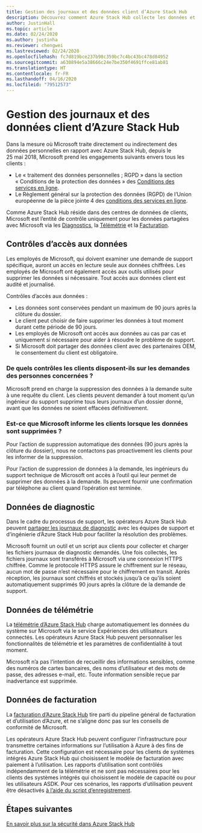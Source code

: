 ```yaml
---
title: Gestion des journaux et des données client d’Azure Stack Hub
description: Découvrez comment Azure Stack Hub collecte les données et informations client.
author: JustinHall
ms.topic: article
ms.date: 02/24/2020
ms.author: justinha
ms.reviewer: chengwei
ms.lastreviewed: 02/24/2020
ms.openlocfilehash: fc7d819bce237b98c359bc7c4bc43bc478d84952
ms.sourcegitcommit: a630894e5a38666c24e7be350f4691ffce81ab81
ms.translationtype: HT
ms.contentlocale: fr-FR
ms.lasthandoff: 04/16/2020
ms.locfileid: "79512573"
---
```

# <a name="azure-stack-hub-log-and-customer-data-handling"></a>Gestion des journaux et des données client d’Azure Stack Hub 

Dans la mesure où Microsoft traite directement ou indirectement des données personnelles en rapport avec Azure Stack Hub, depuis le 25 mai 2018, Microsoft prend les engagements suivants envers tous les clients :

- Le « traitement des données personnelles ; RGPD » dans la section « Conditions de la protection des données » des [Conditions des services en ligne](http://www.microsoftvolumelicensing.com/DocumentSearch.aspx?Mode=3&DocumentTypeId=31).
- Le Règlement général sur la protection des données (RGPD) de l’Union européenne de la pièce jointe 4 des [conditions des services en ligne](http://www.microsoftvolumelicensing.com/DocumentSearch.aspx?Mode=3&DocumentTypeId=31).

Comme Azure Stack Hub réside dans des centres de données de clients, Microsoft est l’entité de contrôle uniquement pour les données partagées avec Microsoft via les [Diagnostics](azure-stack-diagnostic-log-collection-overview-tzl.md), la [Télémétrie](azure-stack-telemetry.md) et la [Facturation](azure-stack-usage-reporting.md).  

## <a name="data-access-controls"></a>Contrôles d’accès aux données 
Les employés de Microsoft, qui doivent examiner une demande de support spécifique, auront un accès en lecture seule aux données chiffrées. Les employés de Microsoft ont également accès aux outils utilisés pour supprimer les données si nécessaire. Tout accès aux données client est audité et journalisé.  

Contrôles d’accès aux données :
- Les données sont conservées pendant un maximum de 90 jours après la clôture du dossier.
- Le client peut choisir de faire supprimer les données à tout moment durant cette période de 90 jours.
- Les employés de Microsoft ont accès aux données au cas par cas et uniquement si nécessaire pour aider à résoudre le problème de support.
- Si Microsoft doit partager des données client avec des partenaires OEM, le consentement du client est obligatoire.  

### <a name="what-data-subject-requests-dsr-controls-do-customers-have"></a>De quels contrôles les clients disposent-ils sur les demandes des personnes concernées ?
Microsoft prend en charge la suppression des données à la demande suite à une requête du client. Les clients peuvent demander à tout moment qu’un ingénieur du support supprime tous leurs journaux d’un dossier donné, avant que les données ne soient effacées définitivement.  

### <a name="does-microsoft-notify-customers-when-the-data-is-deleted"></a>Est-ce que Microsoft informe les clients lorsque les données sont supprimées ?
Pour l’action de suppression automatique des données (90 jours après la clôture du dossier), nous ne contactons pas proactivement les clients pour les informer de la suppression.

Pour l’action de suppression de données à la demande, les ingénieurs du support technique de Microsoft ont accès à l’outil qui leur permet de supprimer des données à la demande. Ils peuvent fournir une confirmation par téléphone au client quand l’opération est terminée.

## <a name="diagnostic-data"></a>Données de diagnostic
Dans le cadre du processus de support, les opérateurs Azure Stack Hub peuvent [partager les journaux de diagnostic](azure-stack-diagnostic-log-collection-overview-tzl.md) avec les équipes de support et d’ingénierie d’Azure Stack Hub pour faciliter la résolution des problèmes.

Microsoft fournit un outil et un script aux clients pour collecter et charger les fichiers journaux de diagnostic demandés. Une fois collectés, les fichiers journaux sont transférés à Microsoft via une connexion HTTPS chiffrée. Comme le protocole HTTPS assure le chiffrement sur le réseau, aucun mot de passe n’est nécessaire pour le chiffrement en transit. Après réception, les journaux sont chiffrés et stockés jusqu’à ce qu’ils soient automatiquement supprimés 90 jours après la clôture de la demande de support.

## <a name="telemetry-data"></a>Données de télémétrie
La [télémétrie d’Azure Stack Hub](azure-stack-telemetry.md) charge automatiquement les données du système sur Microsoft via le service Expériences des utilisateurs connectés. Les opérateurs Azure Stack Hub peuvent personnaliser les fonctionnalités de télémétrie et les paramètres de confidentialité à tout moment.

Microsoft n’a pas l’intention de recueillir des informations sensibles, comme des numéros de cartes bancaires, des noms d’utilisateur et des mots de passe, des adresses e-mail, etc. Toute information sensible reçue par inadvertance est supprimée.

## <a name="billing-data"></a>Données de facturation
La [facturation d’Azure Stack Hub](azure-stack-usage-reporting.md) tire parti du pipeline général de facturation et d’utilisation d’Azure, et ne s’aligne donc pas sur les conseils de conformité de Microsoft.

Les opérateurs Azure Stack Hub peuvent configurer l’infrastructure pour transmettre certaines informations sur l’utilisation à Azure à des fins de facturation. Cette configuration est nécessaire pour les clients de systèmes intégrés Azure Stack Hub qui choisissent le modèle de facturation avec paiement à l’utilisation. Les rapports d’utilisation sont contrôlés indépendamment de la télémétrie et ne sont pas nécessaires pour les clients des systèmes intégrés qui choisissent le modèle de capacité ou pour les utilisateurs ASDK. Pour ces scénarios, les rapports d’utilisation peuvent être désactivés [à l’aide du script d’enregistrement](azure-stack-usage-reporting.md).


## <a name="next-steps"></a>Étapes suivantes 
[En savoir plus sur la sécurité dans Azure Stack Hub](azure-stack-security-foundations.md) 
